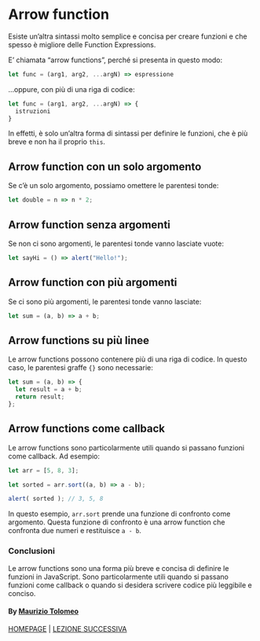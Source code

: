 # Arrow function

Esiste un’altra sintassi molto semplice e concisa per creare funzioni e che spesso è migliore delle Function Expressions.

E’ chiamata “arrow functions”, perché si presenta in questo modo:

```javascript
let func = (arg1, arg2, ...argN) => espressione
```

…oppure, con più di una riga di codice:

```javascript
let func = (arg1, arg2, ...argN) => {
  istruzioni
}
```

In effetti, è solo un’altra forma di sintassi per definire le funzioni, che è più breve e non ha il proprio `this`.

## Arrow function con un solo argomento

Se c’è un solo argomento, possiamo omettere le parentesi tonde:

```javascript
let double = n => n * 2;
```

## Arrow function senza argomenti

Se non ci sono argomenti, le parentesi tonde vanno lasciate vuote:

```javascript
let sayHi = () => alert("Hello!");
```

## Arrow function con più argomenti

Se ci sono più argomenti, le parentesi tonde vanno lasciate:

```javascript
let sum = (a, b) => a + b;
```

## Arrow functions su più linee

Le arrow functions possono contenere più di una riga di codice. In questo caso, le parentesi graffe `{}` sono necessarie:

```javascript
let sum = (a, b) => {
  let result = a + b;
  return result;
};
```

## Arrow functions come callback

Le arrow functions sono particolarmente utili quando si passano funzioni come callback. Ad esempio:

```javascript
let arr = [5, 8, 3];

let sorted = arr.sort((a, b) => a - b);

alert( sorted ); // 3, 5, 8
```

In questo esempio, `arr.sort` prende una funzione di confronto come argomento. Questa funzione di confronto è una arrow function che confronta due numeri e restituisce `a - b`.

### Conclusioni

Le arrow functions sono una forma più breve e concisa di definire le funzioni in JavaScript. Sono particolarmente utili quando si passano funzioni come callback o quando si desidera scrivere codice più leggibile e conciso.

#### By [Maurizio Tolomeo](https://github.com/moris88)

[HOMEPAGE](https://moris88.github.io/formazione-javascript/) | [LEZIONE SUCCESSIVA](https://moris88.github.io/formazione-javascript/lezioni/lezione16)
